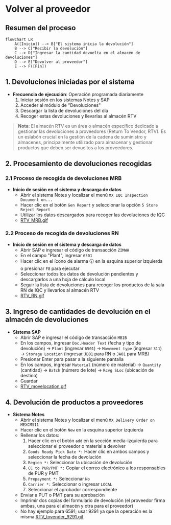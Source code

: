 # Volver al proveedor
## Resumen del proceso
```mermaid
flowchart LR
    A([Inicio]) --> B["El sistema inicia la devolución"]
    B --> C["Recibir la devolución"]
    C --> D["Ingresar la cantidad devuelta en el almacén de devoluciones"]
    D --> E["Devolver al proveedor"]
    E --> F([Fin])
```
    

## 1. Devoluciones iniciadas por el sistema
* **Frecuencia de ejecución**: Operación programada diariamente
  1. Iniciar sesión en los sistemas Notes y SAP
  2. Acceder al módulo de "Devoluciones"
  3. Descargar la lista de devoluciones del día
  4. Recoger estas devoluciones y llevarlas al almacén RTV
> **Nota**:
> El almacén RTV es un área o almacén específico dedicado a gestionar las devoluciones a proveedores (Return To Vendor, RTV). Es un eslabón crucial en la gestión de la cadena de suministro y almacenes, principalmente utilizado para almacenar y gestionar productos que deben ser devueltos a los proveedores.


## 2. Procesamiento de devoluciones recogidas

### 2.1 Proceso de recogida de devoluciones MRB
* **Inicio de sesión en el sistema y descarga de datos**
   - Abrir el sistema Notes y localizar el menú `MX IQC Inspection Document on...`
   - Hacer clic en el botón `Gen Report` y seleccionar la opción `5 Store Reject Report`
   - Utilizar los datos descargados para recoger las devoluciones de IQC
   - [RTV_MRB.gif](https://github.com/dlelyw/VTX_6501/blob/main/files/gif/RTV_MRB.gif)

### 2.2 Proceso de recogida de devoluciones RN
* **Inicio de sesión en el sistema y descarga de datos**
   - Abrir SAP e ingresar el código de transacción `ZIMWH`
   - En el campo "Plant", ingresar `6501`
   - Hacer clic en el ícono de alarma 🕥 en la esquina superior izquierda o presionar `F8` para ejecutar
   - Seleccionar todos los datos de devolución pendientes y descargarlos a una hoja de cálculo local
   - Seguir la lista de devoluciones para recoger los productos de la sala RN de IQC y llevarlos al almacén RTV
   - [RTV_RN.gif](https://github.com/dlelyw/VTX_6501/blob/main/files/gif/RTV_RN.gif)

## 3. Ingreso de cantidades de devolución en el almacén de devoluciones
* **Sistema SAP**
   - Abrir SAP e ingresar el código de transacción `MB1B`
   - En los campos, ingresar `Doc.Header Text` (fecha y tipo de devolución) → `Plant` (ingresar `6501`) → `Movement type` (ingresar `311`) → `Storage Location` (ingresar `JB01` para RN o `JA01` para MRB)
   - Presionar Enter para pasar a la siguiente pantalla
   - En los campos, ingresar `Material` (número de material) → `Quantity` (cantidad) → `Batch` (número de lote) → `Rcvg SLoc` (ubicación de destino)
   - Guardar
   - [RTV_movelocation.gif](https://github.com/dlelyw/VTX_6501/blob/main/files/gif/RTV_movelocation.gif)

## 4. Devolución de productos a proveedores
* **Sistema Notes**
    - Abrir el sistema Notes y localizar el menú `MX Delivery Order on MEXCMS11`
    - Hacer clic en el botón `New` en la esquina superior izquierda
    - Rellenar los datos:
         1. Hacer clic en el botón `add` en la sección media-izquierda para seleccionar el proveedor o material a devolver
         2. `Goods Ready Pick Date *:` Hacer clic en ambos campos y seleccionar la fecha de devolución
         3. `Region *:` Seleccionar la ubicación de devolución
         4. `CC to PUR/PMT *:` Copiar el correo electrónico a los responsables de PUR y PMT
         5. `Prepayment *:` Seleccionar `No`
         6. `Carrier *:` Seleccionar o ingresar `LOCAL`
         7. Seleccionar el aprobador correspondiente
    - Enviar a PUT o PMT para su aprobación
    - Imprimir dos copias del formulario de devolución (el proveedor firma ambas, una para el almacén y otra para el proveedor)
    - No hay ejemplo para 6591; usar 9291 ya que la operación es la misma [RTV_tovender_9291.gif](https://github.com/dlelyw/VTX_6501/blob/main/files/gif/RTV_tovender_9291.gif)
       